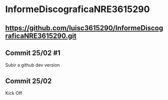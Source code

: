 # InformeDiscograficaNRE3615290
## https://github.com/luisc3615290/InformeDiscograficaNRE3615290.git

## Commit 25/02 #1
Subir a github dev version

## Commit 25/02
Kick Off
